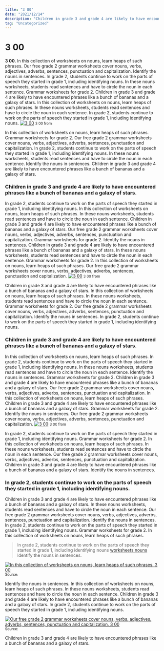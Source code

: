 ```yaml
---
title: "3 00"
date: "2021/12/14"
description: "Children in grade 3 and grade 4 are likely to have encountered phrases like a bunch of bananas and a galaxy of stars."
tag: "Uncategorized"
---
```


# 3 00
**3 00**. In this collection of worksheets on nouns, learn heaps of such phrases. Our free grade 2 grammar worksheets cover nouns, verbs, adjectives, adverbs, sentences, punctuation and capitalization. Identify the nouns in sentences. In grade 2, students continue to work on the parts of speech they started in grade 1, including identifying nouns. In these nouns worksheets, students read sentences and have to circle the noun in each sentence.
Grammar worksheets for grade 2. Children in grade 3 and grade 4 are likely to have encountered phrases like a bunch of bananas and a galaxy of stars. In this collection of worksheets on nouns, learn heaps of such phrases. In these nouns worksheets, students read sentences and have to circle the noun in each sentence. In grade 2, students continue to work on the parts of speech they started in grade 1, including identifying nouns.
[![3 00](254401463 "3 00")](254401463)
<small>3 00 from </small>

In this collection of worksheets on nouns, learn heaps of such phrases. Grammar worksheets for grade 2. Our free grade 2 grammar worksheets cover nouns, verbs, adjectives, adverbs, sentences, punctuation and capitalization. In grade 2, students continue to work on the parts of speech they started in grade 1, including identifying nouns. In these nouns worksheets, students read sentences and have to circle the noun in each sentence. Identify the nouns in sentences. Children in grade 3 and grade 4 are likely to have encountered phrases like a bunch of bananas and a galaxy of stars.

### Children in grade 3 and grade 4 are likely to have encountered phrases like a bunch of bananas and a galaxy of stars.
In grade 2, students continue to work on the parts of speech they started in grade 1, including identifying nouns. In this collection of worksheets on nouns, learn heaps of such phrases. In these nouns worksheets, students read sentences and have to circle the noun in each sentence. Children in grade 3 and grade 4 are likely to have encountered phrases like a bunch of bananas and a galaxy of stars. Our free grade 2 grammar worksheets cover nouns, verbs, adjectives, adverbs, sentences, punctuation and capitalization. Grammar worksheets for grade 2. Identify the nouns in sentences.
Children in grade 3 and grade 4 are likely to have encountered phrases like a bunch of bananas and a galaxy of stars. In these nouns worksheets, students read sentences and have to circle the noun in each sentence. Grammar worksheets for grade 2. In this collection of worksheets on nouns, learn heaps of such phrases. Our free grade 2 grammar worksheets cover nouns, verbs, adjectives, adverbs, sentences, punctuation and capitalization.
[![3 00](254401463 "3 00")](254401463)
<small>3 00 from </small>

Children in grade 3 and grade 4 are likely to have encountered phrases like a bunch of bananas and a galaxy of stars. In this collection of worksheets on nouns, learn heaps of such phrases. In these nouns worksheets, students read sentences and have to circle the noun in each sentence. Grammar worksheets for grade 2. Our free grade 2 grammar worksheets cover nouns, verbs, adjectives, adverbs, sentences, punctuation and capitalization. Identify the nouns in sentences. In grade 2, students continue to work on the parts of speech they started in grade 1, including identifying nouns.

### Children in grade 3 and grade 4 are likely to have encountered phrases like a bunch of bananas and a galaxy of stars.
In this collection of worksheets on nouns, learn heaps of such phrases. In grade 2, students continue to work on the parts of speech they started in grade 1, including identifying nouns. In these nouns worksheets, students read sentences and have to circle the noun in each sentence. Identify the nouns in sentences. Grammar worksheets for grade 2. Children in grade 3 and grade 4 are likely to have encountered phrases like a bunch of bananas and a galaxy of stars. Our free grade 2 grammar worksheets cover nouns, verbs, adjectives, adverbs, sentences, punctuation and capitalization.
In this collection of worksheets on nouns, learn heaps of such phrases. Children in grade 3 and grade 4 are likely to have encountered phrases like a bunch of bananas and a galaxy of stars. Grammar worksheets for grade 2. Identify the nouns in sentences. Our free grade 2 grammar worksheets cover nouns, verbs, adjectives, adverbs, sentences, punctuation and capitalization.
[![3 00](254401463 "3 00")](254401463)
<small>3 00 from </small>

In grade 2, students continue to work on the parts of speech they started in grade 1, including identifying nouns. Grammar worksheets for grade 2. In this collection of worksheets on nouns, learn heaps of such phrases. In these nouns worksheets, students read sentences and have to circle the noun in each sentence. Our free grade 2 grammar worksheets cover nouns, verbs, adjectives, adverbs, sentences, punctuation and capitalization. Children in grade 3 and grade 4 are likely to have encountered phrases like a bunch of bananas and a galaxy of stars. Identify the nouns in sentences.

### In grade 2, students continue to work on the parts of speech they started in grade 1, including identifying nouns.
Children in grade 3 and grade 4 are likely to have encountered phrases like a bunch of bananas and a galaxy of stars. In these nouns worksheets, students read sentences and have to circle the noun in each sentence. Our free grade 2 grammar worksheets cover nouns, verbs, adjectives, adverbs, sentences, punctuation and capitalization. Identify the nouns in sentences. In grade 2, students continue to work on the parts of speech they started in grade 1, including identifying nouns. Grammar worksheets for grade 2. In this collection of worksheets on nouns, learn heaps of such phrases.

> In grade 2, students continue to work on the parts of speech they started in grade 1, including identifying nouns [worksheets nouns](https://dakotahuynh.blogspot.com/2022/03/nouns-worksheets-have-fun-teaching-1000.html) Identify the nouns in sentences.

[![In this collection of worksheets on nouns, learn heaps of such phrases. 3 00](1 "3 00")](254401463)
<small>Source: </small>

Identify the nouns in sentences. In this collection of worksheets on nouns, learn heaps of such phrases. In these nouns worksheets, students read sentences and have to circle the noun in each sentence. Children in grade 3 and grade 4 are likely to have encountered phrases like a bunch of bananas and a galaxy of stars. In grade 2, students continue to work on the parts of speech they started in grade 1, including identifying nouns.

[![Our free grade 2 grammar worksheets cover nouns, verbs, adjectives, adverbs, sentences, punctuation and capitalization. 3 00](1 "3 00")](254401463)
<small>Source: </small>

Children in grade 3 and grade 4 are likely to have encountered phrases like a bunch of bananas and a galaxy of stars.
